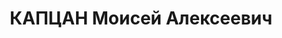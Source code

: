 ---
title: КАПЦАН Моисей Алексеевич
description: '1900 р. н., с. Гальчинці Базалійського р-ну Хмельницької обл., прож.
  м. Вінниця, єврей, із селян, освіта початкова, редактор газети «Більшовицька правда»,
  одруж., 1 дитина.

  Арешт. 01.09.1937 р. Звинувач. за ст. 54-8, 11 КК УРСР. За вироком Верховного суду
  СРСР від 25.11.1937 р. розстріляний 25.11.1937 р.

  Реабіл. 03.11.1960 р.'
---